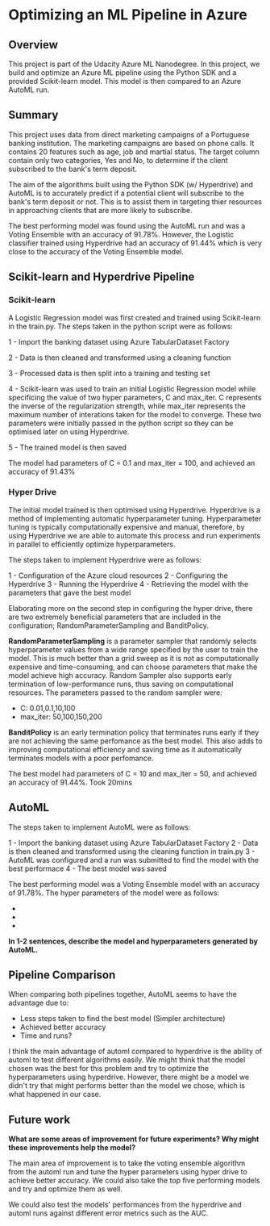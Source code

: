 # Optimizing an ML Pipeline in Azure

## Overview
This project is part of the Udacity Azure ML Nanodegree.
In this project, we build and optimize an Azure ML pipeline using the Python SDK and a provided Scikit-learn model.
This model is then compared to an Azure AutoML run.

## Summary
This project uses data from direct marketing campaigns of a Portuguese banking institution. The marketing campaigns are based on phone calls. It contains 20 features such as age, job and martial status. The target column contain only two categories, Yes and No, to determine if the client subscribed to the bank's term deposit. 

The aim of the algorithms built using the Python SDK (w/ Hyperdrive) and AutoML is to accurately predict if a potential client will subscribe to the bank's term deposit or not. This is to assist them in targeting thier resources in approaching clients that are more likely to subscribe.

The best performing model was found using the AutoML run and was a Voting Ensemble with an accuracy of 91.78%. However, the Logistic classifier trained using Hyperdrive had an accuracy of 91.44% which is very close to the accuracy of the Voting Ensemble model.

## Scikit-learn and Hyperdrive Pipeline

### Scikit-learn

A Logistic Regression model was first created and trained using Scikit-learn in the train.py. The steps taken in the python script were as follows:

1 - Import the banking dataset using Azure TabularDataset Factory

2 - Data is then cleaned and transformed using a cleaning function

3 - Processed data is then split into a training and testing set

4 - Scikit-learn was used to train an initial Logistic Regression model while specificing the value of two hyper parameters, C and max_iter. C represents the inverse of the regularization strength, while max_iter represents the maximum number of interations taken for the model to converge. These two parameters were initially passed in the python script so they can be optimised later on using Hyperdrive.

5 - The trained model is then saved

The model had parameters of C = 0.1 and max_iter = 100, and achieved an accuracy of 91.43%
### Hyper Drive

The initial model trained is then optimised using Hyperdrive. Hyperdrive is a method of implementing automatic hyperparameter tuning. Hyperparameter tuning is typically computationally expensive and manual, therefore, by using Hyperdrive we are able to automate this process and run experiments in parallel to efficiently optimize hyperparameters.

The steps taken to implement Hyperdrive were as follows:

1 - Configuration of the Azure cloud resources
2 - Configuring the Hyperdrive
3 - Running the Hyperdrive
4 - Retrieving the model with the parameters that gave the best model

Elaborating more on the second step in configuring the hyper drive, there are two extremely beneficial parameters that are included in the configuration; RandomParameterSampling and BanditPolicy.

**RandomParameterSampling** is a parameter sampler that randomly selects hyperparameter values from a wide range specified by the user to train the model. This is much better than a grid sweep as it is not as computationally expensive and time-consuming, and can choose parameters that make the model achieve high accuracy. Random Sampler also supports early termination of low-performance runs, thus saving on computational resources. The parameters passed to the random sampler were:

- C: 0.01,0.1,10,100
- max_iter: 50,100,150,200

**BanditPolicy** is an early termination policy that terminates runs early if they are not achieving the same perfomance as the best model. This also adds to improving computational efficiency and saving time as it automatically terminates models with a poor perfomance.

The best model had parameters of C = 10 and max_iter = 50, and achieved an accuracy of 91.44%. Took 20mins

## AutoML

The steps taken to implement AutoML were as follows:

1 - Import the banking dataset using Azure TabularDataset Factory
2 - Data is then cleaned and transformed using the cleaning function in train.py
3 - AutoML was configured and a run was submitted to find the model with the best performace
4 - The best model was saved

The best performing model was a Voting Ensemble model with an accuracy of 91.78%. The hyper parameters of the model were as follows:

-
-
-

**In 1-2 sentences, describe the model and hyperparameters generated by AutoML.**

## Pipeline Comparison
When comparing both pipelines together, AutoML seems to have the advantage due to:

- Less steps taken to find the best model (Simpler architecture)
- Achieved better accuracy
- Time and runs?

I think the main advantage of automl compared to hyperdrive is the ability of automl to test different algorithms easily. We might think that the model chosen was the best for this problem and try to optimize the hyperparameters using hyperdrive. However, there might be a model we didn't try that might performs better than the model we chose, which is what happened in our case. 

## Future work
**What are some areas of improvement for future experiments? Why might these improvements help the model?**

The main area of improvement is to take the voting ensemble algorithm from the automl run and tune the hyper parameters using hyper drive to achieve better accuracy. We could also take the top five performing models and try and optimize them as well.

We could also test the models' performances from the hyperdrive and automl runs against different error metrics such as the AUC.
